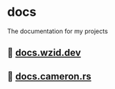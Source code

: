 # docs
The documentation for my projects

## 📖 [docs.wzid.dev](https://docs.wzid.dev)
## 📖 [docs.cameron.rs](https://docs.cameron.rs)